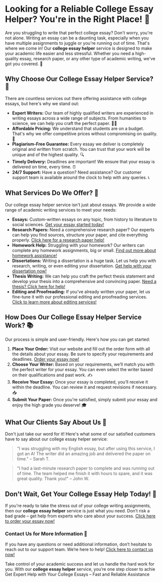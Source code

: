 <h1>Looking for a Reliable College Essay Helper? You're in the Right Place! 📝</h1>

<p>Are you struggling to write that perfect college essay? Don't worry, you're not alone. Writing an essay can be a daunting task, especially when you have multiple assignments to juggle or you're running out of time. That's where we come in! Our <strong>college essay helper</strong> service is designed to make your academic life easier and less stressful. Whether you need a high-quality essay, research paper, or any other type of academic writing, we've got you covered. 🚀</p>

<h2>Why Choose Our College Essay Helper Service? 🤔</h2>

<p>There are countless services out there offering assistance with college essays, but here's why we stand out:</p>
<ul>
  <li><strong>Expert Writers:</strong> Our team of highly qualified writers are experienced in writing essays across a wide range of subjects. From humanities to science, we can help you craft the perfect paper. 👩‍🏫</li>
  <li><strong>Affordable Pricing:</strong> We understand that students are on a budget. That's why we offer competitive prices without compromising on quality. 💸</li>
  <li><strong>Plagiarism-Free Guarantee:</strong> Every essay we deliver is completely original and written from scratch. You can trust that your work will be unique and of the highest quality. 🔍</li>
  <li><strong>Timely Delivery:</strong> Deadlines are important! We ensure that your essay is delivered on time, every time. ⏰</li>
  <li><strong>24/7 Support:</strong> Have a question? Need assistance? Our customer support team is available around the clock to help with any queries. 📞</li>
</ul>

<h2>What Services Do We Offer? 💼</h2>

<p>Our college essay helper service isn't just about essays. We provide a wide range of academic writing services to meet your needs:</p>
<ul>
  <li><strong>Essays:</strong> Custom-written essays on any topic, from history to literature to social sciences. <a href="https://tinyurl.com/topessay?keyword=college+essay+helper">Get your essay started today!</a></li>
  <li><strong>Research Papers:</strong> Need a comprehensive research paper? Our experts can help you find sources, structure your paper, and cite everything properly. <a href="https://tinyurl.com/topessay?keyword=college+essay+helper">Click here for a research paper help!</a></li>
  <li><strong>Homework Help:</strong> Struggling with your homework? Our writers can complete any homework assignments, big or small. <a href="https://tinyurl.com/topessay?keyword=college+essay+helper">Find out more about homework assistance!</a></li>
  <li><strong>Dissertations:</strong> Writing a dissertation is a huge task. Let us help you with research, writing, or even editing your dissertation. <a href="https://tinyurl.com/topessay?keyword=college+essay+helper">Get help with your dissertation now!</a></li>
  <li><strong>Thesis Writing:</strong> We can help you craft the perfect thesis statement and develop your thesis into a comprehensive and convincing paper. <a href="https://tinyurl.com/topessay?keyword=college+essay+helper">Need a thesis? Click here for help!</a></li>
  <li><strong>Editing and Proofreading:</strong> If you’ve already written your paper, let us fine-tune it with our professional editing and proofreading services. <a href="https://tinyurl.com/topessay?keyword=college+essay+helper">Click to learn more about editing services!</a></li>
</ul>

<h2>How Does Our College Essay Helper Service Work? 📚</h2>

<p>Our process is simple and user-friendly. Here's how you can get started:</p>
<ol>
  <li><strong>Place Your Order:</strong> Visit our website and fill out the order form with all the details about your essay. Be sure to specify your requirements and deadlines. <a href="https://tinyurl.com/topessay?keyword=college+essay+helper">Order your essay now!</a></li>
  <li><strong>Choose Your Writer:</strong> Based on your requirements, we’ll match you with the perfect writer for your essay. You can even select the writer based on their qualifications and past work. ✍️</li>
  <li><strong>Receive Your Essay:</strong> Once your essay is completed, you’ll receive it within the deadline. You can review it and request revisions if necessary. 📥</li>
  <li><strong>Submit Your Paper:</strong> Once you're satisfied, simply submit your essay and enjoy the high grade you deserve! 🎓</li>
</ol>

<h2>What Our Clients Say About Us 🌟</h2>

<p>Don't just take our word for it! Here's what some of our satisfied customers have to say about our college essay helper service:</p>

<blockquote>
  <p>"I was struggling with my English essay, but after using this service, I got an A! The writer did an amazing job and delivered the paper on time." – Sarah T.</p>
</blockquote>

<blockquote>
  <p>"I had a last-minute research paper to complete and was running out of time. The team helped me finish it with hours to spare, and it was great quality. Thank you!" – John W.</p>
</blockquote>

<h2>Don't Wait, Get Your College Essay Help Today! 🎉</h2>

<p>If you're ready to take the stress out of your college writing assignments, then our <strong>college essay helper</strong> service is just what you need. Don’t risk a bad grade – get help from experts who care about your success. <a href="https://tinyurl.com/topessay?keyword=college+essay+helper">Click here to order your essay now!</a></p>

<h3>Contact Us for More Information 📧</h3>

<p>If you have any questions or need additional information, don’t hesitate to reach out to our support team. We’re here to help! <a href="https://tinyurl.com/topessay?keyword=college+essay+helper">Click here to contact us now!</a></p>

<p>Take control of your academic success and let us handle the hard work for you. With our <strong>college essay helper</strong> service, you’re one step closer to achie
Get Expert Help with Your College Essays – Fast and Reliable Assistance
